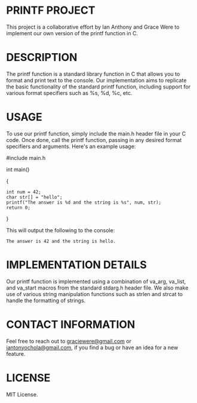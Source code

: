 # PRINTF PROJECT

This project is a collaborative effort by Ian Anthony and Grace Were to implement our own version of the printf function in C.

# DESCRIPTION

The printf function is a standard library function in C that allows you to format and print text to the console. Our implementation aims to replicate the basic functionality of the standard printf function, including support for various format specifiers such as %s, %d, %c, etc.

# USAGE

To use our printf function, simply include the main.h header file in your C code. Once done, call the printf function, passing in any desired format specifiers and arguments.
Here's an example usage:

#include main.h

int main()

{

    int num = 42;
    char str[] = "hello";
    printf("The answer is %d and the string is %s", num, str);
    return 0;

}

This will output the following to the console:

    The answer is 42 and the string is hello.

# IMPLEMENTATION DETAILS

Our printf function is implemented using a combination of va_arg, va_list, and va_start macros from the standard stdarg.h header file. We also make use of various string manipulation functions such as strlen and strcat to handle the formatting of strings.

# CONTACT INFORMATION

Feel free to reach out to graciewere@gmail.com or iantonyochola@gmail.com, if you find a bug or have an idea for a new feature.

# LICENSE

MIT License.
